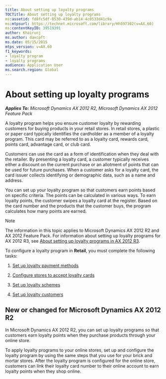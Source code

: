```yaml
---
title: About setting up loyalty programs
TOCTitle: About setting up loyalty programs
ms:assetid: fd8fc5df-0530-439d-ab14-4c0533d41c9a
ms:mtpsurl: https://technet.microsoft.com/library/Hh597302(v=AX.60)
ms:contentKeyID: 39519391
author: Khairunj
ms.author: daxcpft
ms.date: 05/15/2015
mtps_version: v=AX.60
f1_keywords:
- loyalty program
- loyalty programs
audience: Application User
ms.search.region: Global
---
```


# About setting up loyalty programs 


_**Applies To:** Microsoft Dynamics AX 2012 R2, Microsoft Dynamics AX 2012 Feature Pack_

A loyalty program helps you ensure customer loyalty by rewarding customers for buying products in your retail stores. In retail stores, a plastic or paper card typically identifies the cardholder as a member of a loyalty program. This card may be referred to as a loyalty card, rewards card, points card, advantage card, or club card.

Customers can use the card as a form of identification when they deal with the retailer. By presenting a loyalty card, a customer typically receives either a discount on the current purchase or an allotment of points that can be used for future purchases. When a customer asks for a loyalty card, the card issuer collects identifying or demographic data, such as a name and address.

You can set up your loyalty program so that customers earn points based on specific criteria. The points can be calculated in various ways. To earn loyalty points, the customer swipes a loyalty card at the register. Based on the card number and the products that the customer buys, the program calculates how many points are earned.


> [!NOTE]
> <P>The information in this topic applies to Microsoft Dynamics AX 2012 R2 and AX 2012 Feature Pack. For information about setting up loyalty programs for AX 2012 R3, see <A href="about-setting-up-loyalty-programs-in-ax-2012-r3.md">About setting up loyalty programs in AX 2012 R3</A>.</P>



To configure a loyalty program in **Retail**, you must complete the following tasks:

1.  [Set up loyalty payment methods](set-up-loyalty-payment-methods.md)

2.  [Configure stores to accept loyalty cards](configure-stores-to-accept-loyalty-cards.md)

3.  [Set up loyalty schemes](set-up-loyalty-schemes.md)

4.  [Set up loyalty customers](set-up-loyalty-customers.md)

## New or changed for Microsoft Dynamics AX 2012 R2

In Microsoft Dynamics AX 2012 R2, you can set up loyalty programs so that customers earn loyalty points when they purchase products through your online store.

To apply loyalty programs to your online stores, set up and configure the loyalty program by using the same steps that you use for your brick and mortar stores. After the loyalty program is configured for the online store, customers can link their loyalty card number to their online account to earn loyalty points when they shop online.

  


